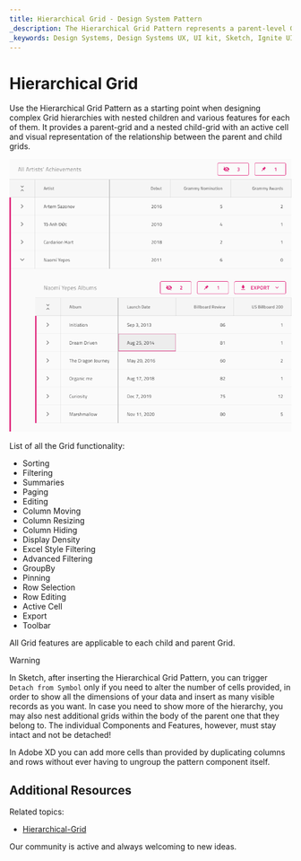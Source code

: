 ```yaml
---
title: Hierarchical Grid - Design System Pattern
_description: The Hierarchical Grid Pattern represents a parent-level Grid with a nested child-Grid inside.
_keywords: Design Systems, Design Systems UX, UI kit, Sketch, Ignite UI for Angular, Sketch to Angular, Angular, Angular Design System, Export code from Sketch, Design Kits for Angular, Sketch HTML, Sketch to HTML, Sketch UI kits
---
```


# Hierarchical Grid

Use the Hierarchical Grid Pattern as a starting point when designing complex Grid hierarchies with nested children and various features for each of them. It provides a parent-grid and a nested child-grid with an active cell and visual representation of the relationship between the parent and child grids.

<img class="responsive-img" src="../images/hierarchical_grid.png" srcset="../images/hierarchical_grid@2x.png 2x" />

List of all the Grid functionality:
- Sorting
- Filtering
- Summaries
- Paging
- Editing
- Column Moving
- Column Resizing
- Column Hiding
- Display Density
- Excel Style Filtering
- Advanced Filtering
- GroupBy
- Pinning
- Row Selection
- Row Editing
- Active Cell
- Export
- Toolbar

All Grid features are applicable to each child and parent Grid.


> [!WARNING]
> In Sketch, after inserting the Hierarchical Grid Pattern, you can trigger `Detach from Symbol` only if you need to alter the number of cells provided, in order to show all the dimensions of your data and insert as many visible records as you want. In case you need to show more of the hierarchy, you may also nest additional grids within the body of the parent one that they belong to. The individual Components and Features, however, must stay intact and not be detached!
>
> In Adobe XD you can add more cells than provided by duplicating columns and rows without ever having to ungroup the pattern component itself.

## Additional Resources

Related topics:

- [Hierarchical-Grid](../components/hierarchical-grid.md)

Our community is active and always welcoming to new ideas.

